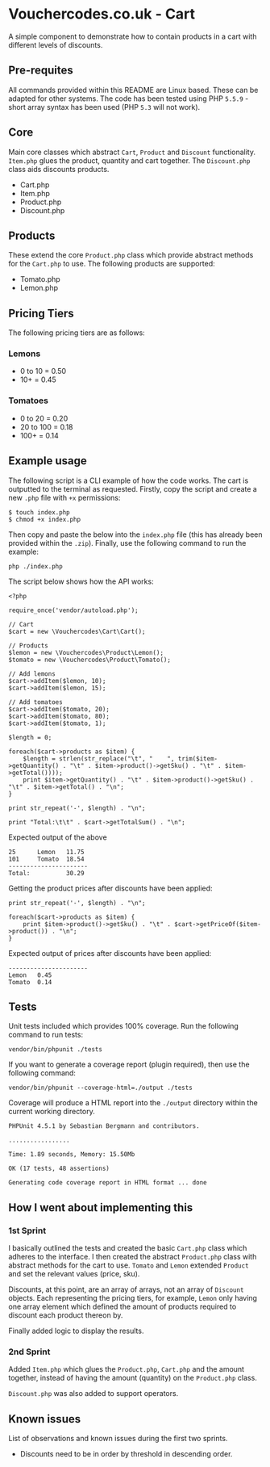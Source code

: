 # Vouchercodes.co.uk - Cart

A simple component to demonstrate how to contain products in a cart with different levels of discounts.

## Pre-requites 

All commands provided within this README are Linux based. These can be adapted for other systems. The code has been tested using PHP `5.5.9` - short array syntax has been used (PHP `5.3` will not work).

## Core

Main core classes which abstract `Cart`, `Product` and `Discount` functionality. `Item.php` glues the product, quantity and cart together. The `Discount.php` class aids discounts products.  

- Cart.php
- Item.php
- Product.php
- Discount.php

## Products

These extend the core `Product.php` class which provide abstract methods for the `Cart.php` to use. The following products are supported:

- Tomato.php
- Lemon.php

## Pricing Tiers

The following pricing tiers are as follows:

### Lemons

- 0 to 10 = 0.50
- 10+ = 0.45

### Tomatoes

- 0 to 20 = 0.20
- 20 to 100 = 0.18
- 100+ = 0.14

## Example usage

The following script is a CLI example of how the code works. The cart is outputted to the terminal as requested. Firstly, copy the script and create a new `.php` file with `+x` permissions:

```
$ touch index.php
$ chmod +x index.php
```

Then copy and paste the below into the `index.php` file (this has already been provided within the `.zip`). Finally, use the following command to run the example:

```
php ./index.php
```

The script below shows how the API works:

```
<?php

require_once('vendor/autoload.php');

// Cart
$cart = new \Vouchercodes\Cart\Cart();

// Products
$lemon = new \Vouchercodes\Product\Lemon();
$tomato = new \Vouchercodes\Product\Tomato();

// Add lemons
$cart->addItem($lemon, 10);
$cart->addItem($lemon, 15);

// Add tomatoes
$cart->addItem($tomato, 20);
$cart->addItem($tomato, 80);
$cart->addItem($tomato, 1);

$length = 0;

foreach($cart->products as $item) {
    $length = strlen(str_replace("\t", "    ", trim($item->getQuantity() . "\t" . $item->product()->getSku() . "\t" . $item->getTotal())));
    print $item->getQuantity() . "\t" . $item->product()->getSku() . "\t" . $item->getTotal() . "\n";
}

print str_repeat('-', $length) . "\n";

print "Total:\t\t" . $cart->getTotalSum() . "\n";

```

Expected output of the above

```
25      Lemon   11.75
101     Tomato  18.54
----------------------
Total:          30.29
```

Getting the product prices after discounts have been applied:

```
print str_repeat('-', $length) . "\n";

foreach($cart->products as $item) {
    print $item->product()->getSku() . "\t" . $cart->getPriceOf($item->product()) . "\n";
}
```

Expected output of prices after discounts have been applied:

```
----------------------
Lemon   0.45
Tomato  0.14
```

## Tests

Unit tests included which provides 100% coverage. Run the following command to run tests:

```
vendor/bin/phpunit ./tests
```

If you want to generate a coverage report (plugin required), then use the following command:

```
vendor/bin/phpunit --coverage-html=./output ./tests  
```

Coverage will produce a HTML report into the `./output` directory within the current working directory.

```
PHPUnit 4.5.1 by Sebastian Bergmann and contributors.

.................

Time: 1.89 seconds, Memory: 15.50Mb

OK (17 tests, 48 assertions)

Generating code coverage report in HTML format ... done
```

## How I went about implementing this

### 1st Sprint

I basically outlined the tests and created the basic `Cart.php` class which adheres to the interface. I then created the abstract `Product.php` class with abstract methods for the cart to use. `Tomato` and `Lemon` extended `Product` and set the relevant values (price, sku). 

Discounts, at this point, are an array of arrays, not an array of `Discount` objects. Each representing the pricing tiers, for example, `Lemon` only having one array element which defined the amount of products required to discount each product thereon by.

Finally added logic to display the results.

### 2nd Sprint

Added `Item.php` which glues the `Product.php`, `Cart.php` and the amount together, instead of having the amount (quantity) on the `Product.php` class. 

`Discount.php` was also added to support operators.

## Known issues

List of observations and known issues during the first two sprints.

- Discounts need to be in order by threshold in descending order. 


